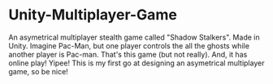# Unity-Multiplayer-Game
An asymetrical multiplayer stealth game called "Shadow Stalkers". Made in Unity.
Imagine Pac-Man, but one player controls the all the ghosts while another player is Pac-man. That's this game (but not really). And, it has online play! Yipee!
This is my first go at designing an asymetrical multiplayer game, so be nice!
